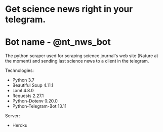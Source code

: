 # Get science news right in your telegram.

# Bot name - @nt_nws_bot

The python scraper used for scraping science journal's web site (Nature at the moment) and sending last science news to a client in the telegram. 

Technologies:
- Python 3.7
- Beautiful Soup 4.11.1
- Lxml 4.8.0
- Requests 2.27.1
- Python-Dotenv 0.20.0
- Python-Telegram-Bot 13.11

Server:
- Heroku
